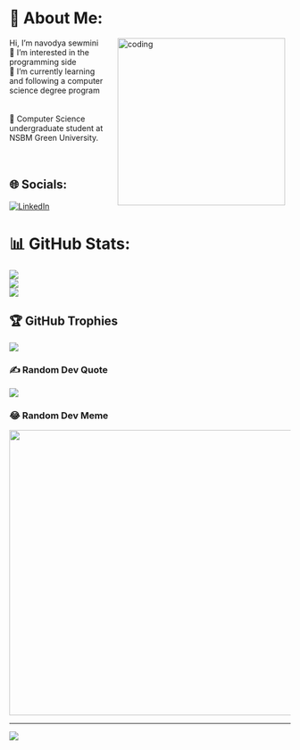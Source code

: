 # 💫 About Me:

<div style="float: right; margin: 0 10px 0 10px;">
  <img align="right" alt="coding" width="300" src="https://www.bing.com/images/search?view=detailV2&ccid=1%2blZqkFe&id=5E291B9418920EC7CE968AC91EDF9FC3BCE486CB&thid=OIP.1-lZqkFe4kBZ4Lq7lVqYbwHaFj&mediaurl=https%3a%2f%2fmiro.medium.com%2fmax%2f1600%2f0*K2WLMTExLyida7OR.gif&cdnurl=https%3a%2f%2fth.bing.com%2fth%2fid%2fR.d7e959aa415ee24059e0babb955a986f%3frik%3dy4bkvMOf3x7Jig%26pid%3dImgRaw%26r%3d0&exph=600&expw=800&q=coding+develper+girl++animation+gifs&simid=608003920418582207&FORM=IRPRST&ck=8D0521640ED653E45CDA97FD9BAE9EE9&selectedIndex=4&ajaxhist=0&ajaxserp=0">
</div>

Hi, I’m navodya sewmini<br>👀 I’m interested in the programming side<br>🌱 I’m currently learning and following a computer science degree program<br><br><br>
💞️ Computer Science undergraduate student at NSBM Green University.
<br><br><br>

 

## 🌐 Socials:
[![LinkedIn](https://img.shields.io/badge/LinkedIn-%230077B5.svg?logo=linkedin&logoColor=white)](https://linkedin.com/in/https://www.linkedin.com/in/navodya-sewmini-8a1862221/) 





# 📊 GitHub Stats:
![](https://github-readme-stats.vercel.app/api?username=nsewmini&theme=radical&hide_border=false&include_all_commits=true&count_private=true)<br/>
![](https://github-readme-streak-stats.herokuapp.com/?user=nsewmini&theme=radical&hide_border=false)<br/>
![](https://github-readme-stats.vercel.app/api/top-langs/?username=nsewmini&theme=radical&hide_border=false&include_all_commits=true&count_private=true&layout=compact)

## 🏆 GitHub Trophies
![](https://github-profile-trophy.vercel.app/?username=nsewmini&theme=discord&no-frame=false&no-bg=true&margin-w=4)

### ✍️ Random Dev Quote
![](https://quotes-github-readme.vercel.app/api?type=horizontal&theme=radical)

### 😂 Random Dev Meme
<img src="https://random-memer.herokuapp.com/" width="512px"/>

---
[![](https://visitcount.itsvg.in/api?id=nsewmini&icon=0&color=0)](https://visitcount.itsvg.in)

<!-- Proudly created with GPRM ( https://gprm.itsvg.in ) -->
